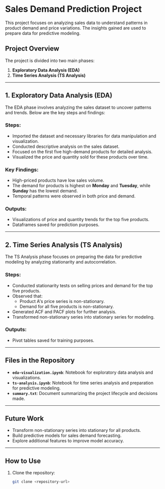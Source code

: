 # Sales Demand Prediction Project

This project focuses on analyzing sales data to understand patterns in product demand and price variations. The insights gained are used to prepare data for predictive modeling.

## Project Overview

The project is divided into two main phases:
1. **Exploratory Data Analysis (EDA)**
2. **Time Series Analysis (TS Analysis)**

---

## 1. Exploratory Data Analysis (EDA)

The EDA phase involves analyzing the sales dataset to uncover patterns and trends. Below are the key steps and findings:

### Steps:
- Imported the dataset and necessary libraries for data manipulation and visualization.
- Conducted descriptive analysis on the sales dataset.
- Focused on the first five high-demand products for detailed analysis.
- Visualized the price and quantity sold for these products over time.

### Key Findings:
- High-priced products have low sales volume.
- The demand for products is highest on **Monday** and **Tuesday**, while **Sunday** has the lowest demand.
- Temporal patterns were observed in both price and demand.

### Outputs:
- Visualizations of price and quantity trends for the top five products.
- Dataframes saved for prediction purposes.

---

## 2. Time Series Analysis (TS Analysis)

The TS Analysis phase focuses on preparing the data for predictive modeling by analyzing stationarity and autocorrelation.

### Steps:
- Conducted stationarity tests on selling prices and demand for the top five products.
- Observed that:
  - Product A's price series is non-stationary.
  - Demand for all five products is non-stationary.
- Generated ACF and PACF plots for further analysis.
- Transformed non-stationary series into stationary series for modeling.

### Outputs:
- Pivot tables saved for training purposes.

---

## Files in the Repository

- **`eda-visualization.ipynb`**: Notebook for exploratory data analysis and visualizations.
- **`ts-analysis.ipynb`**: Notebook for time series analysis and preparation for predictive modeling.
- **`summary.txt`**: Document summarizing the project lifecycle and decisions made.

---

## Future Work

- Transform non-stationary series into stationary for all products.
- Build predictive models for sales demand forecasting.
- Explore additional features to improve model accuracy.

---

## How to Use

1. Clone the repository:
   ```bash
   git clone <repository-url>
